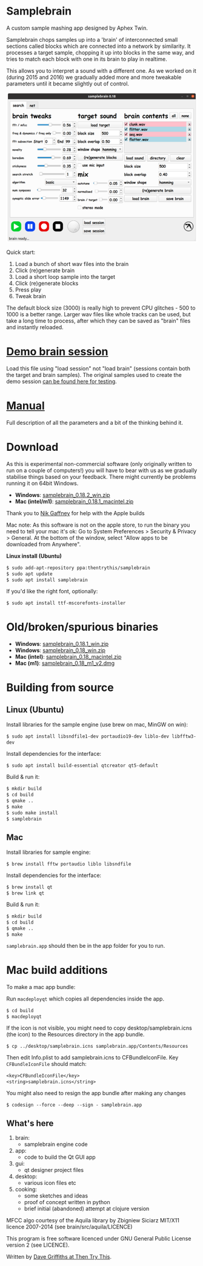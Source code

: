 # Samplebrain

A custom sample mashing app designed by Aphex Twin.

Samplebrain chops samples up into a 'brain' of interconnected small
sections called blocks which are connected into a network by
similarity. It processes a target sample, chopping it up into blocks
in the same way, and tries to match each block with one in its brain
to play in realtime.

This allows you to interpret a sound with a different one. As we
worked on it (during 2015 and 2016) we gradually added more and more
tweakable parameters until it became slightly out of control.

![](docs/pics/screenshot.png)

Quick start:

1. Load a bunch of short wav files into the brain
2. Click (re)generate brain
3. Load a short loop sample into the target
4. Click (re)generate blocks
5. Press play
6. Tweak brain

The default block size (3000) is really high to prevent CPU glitches -
500 to 1000 is a better range. Larger wav files like whole tracks can
be used, but take a long time to process, after which they can be
saved as "brain" files and instantly reloaded.

# [Demo brain session](https://static.thentrythis.org/samplebrain/demo.samplebrain)

Load this file using "load session" not "load brain" (sessions contain
both the target and brain samples). The original samples used to
create the demo session [can be found here for
testing](https://static.thentrythis.org/samplebrain/samples/).

# [Manual](docs/manual.md)

Full description of all the parameters and a bit of the thinking
behind it.

# Download

As this is experimental non-commercial software (only originally
written to run on a couple of computers!) you will have to bear with
us as we gradually stabilise things based on your feedback. There
might currently be problems running it on 64bit Windows.
    
* **Windows**: [samplebrain_0.18.2_win.zip](https://static.thentrythis.org/samplebrain/samplebrain_0.18.2_win.zip)
* **Mac (intel/m1)**: [samplebrain_0.18.1_macintel.zip](https://static.thentrythis.org/samplebrain/samplebrain_0.18.1_macintel.app.zip)

Thank you to [Nik Gaffney](http://fo.am) for help with the Apple builds

Mac note: As this software is not on the apple store, to run the
binary you need to tell your mac it's ok: Go to System Preferences >
Security & Privacy > General. At the bottom of the window, select
"Allow apps to be downloaded from Anywhere".

**Linux install (Ubuntu)**

    $ sudo add-apt-repository ppa:thentrythis/samplebrain
    $ sudo apt update
    $ sudo apt install samplebrain

If you'd like the right font, optionally:

    $ sudo apt install ttf-mscorefonts-installer

# Old/broken/spurious binaries
    
* **Windows**: [samplebrain_0.18.1_win.zip](https://static.thentrythis.org/samplebrain/samplebrain_0.18.1_win.zip)
* **Windows**: [samplebrain_0.18_win.zip](https://static.thentrythis.org/samplebrain/samplebrain_0.18_win.zip)
* **Mac (intel)**: [samplebrain_0.18_macintel.zip](https://static.thentrythis.org/samplebrain/samplebrain_0.18_macintel.zip)
* **Mac (m1)**: [samplebrain_0.18_m1_v2.dmg](https://static.thentrythis.org/samplebrain/samplebrain_0.18_m1_v2.dmg) 
                
# Building from source
## Linux (Ubuntu)
Install libraries for the sample engine (use brew on mac, MinGW on win):

    $ sudo apt install libsndfile1-dev portaudio19-dev liblo-dev libfftw3-dev

Install dependencies for the interface:

    $ sudo apt install build-essential qtcreator qt5-default

Build & run it:

    $ mkdir build
    $ cd build
    $ qmake ..
    $ make
    $ sudo make install
    $ samplebrain

## Mac
Install libraries for sample engine:

    $ brew install fftw portaudio liblo libsndfile

Install dependencies for the interface:

    $ brew install qt
    $ brew link qt

Build & run it:

    $ mkdir build
    $ cd build
    $ qmake ..
    $ make

`samplebrain.app` should then be in the app folder for you to run.

# Mac build additions

To make a mac app bundle:

Run `macdeployqt` which copies all dependencies inside the app.

    $ cd build
    $ macdeployqt

If the icon is not visible, you might need to copy desktop/samplebrain.icns (the icon) to the Resources directory in the app bundle.

    $ cp ../desktop/samplebrain.icns samplebrain.app/Contents/Resources

Then edit Info.plist to add samplebrain.icns to CFBundleIconFile. Key `CFBundleIconFile` should match:

	<key>CFBundleIconFile</key>
	<string>samplebrain.icns</string>

You might also need to resign the app bundle after making any changes

    $ codesign --force --deep --sign - samplebrain.app

## What's here

1. brain:
    * samplebrain engine code
2. app:
    * code to build the Qt GUI app
3. gui:
    * qt designer project files
4. desktop:
    * various icon files etc
4. cooking:
    * some sketches and ideas
    * proof of concept written in python
    * brief initial (abandoned) attempt at clojure version

MFCC algo courtesy of the Aquila library by Zbigniew Siciarz MIT/X11
licence 2007-2014 (see brain/src/aquila/LICENCE)

This program is free software licenced under GNU General Public
License version 2 (see LICENCE).

Written by [Dave Griffiths at Then Try This](http://thentrythis.org).


